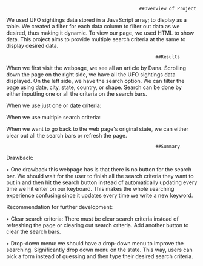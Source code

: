                                                      ##Overview of Project
We used UFO sightings data stored in a JavaScript array; to display as a table. We created a filter for each data column to filter out data as we desired, thus making it dynamic. To view our page, we used HTML to show data. This project aims to provide multiple search criteria at the same to display desired data.

                                                           ##Results

When we first visit the webpage, we see all an article by Dana. Scrolling down the page on the right side, we have all the UFO sightings data displayed. On the left side, we have the search option. We can filter the page using date, city, state, country, or shape. Search can be done by either inputting one or all the criteria on the search bars. 

When we use just one or date criteria:

When we use multiple search criteria:

When we want to go back to the web page's original state, we can either clear out all the search bars or refresh the page.

                                                           ##Summary

Drawback:

• One drawback this webpage has is that there is no button for the search bar. We should wait for the user to finish all the search criteria they want to put in and then hit the search button instead of automatically updating every time we hit enter on our keyboard. This makes the whole searching experience confusing since it updates every time we write a new keyword.

Recommendation for further development:

•	Clear search criteria: There must be clear search criteria instead of refreshing the page or clearing out search criteria. Add another button to clear the search bars. 

•	Drop-down menu: we should have a drop-down menu to improve the searching. Significantly drop down menu on the state. This way, users can pick a form instead of guessing and then type their desired search criteria.
